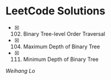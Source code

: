 # LeetCode Solutions

- [x] 102. Binary Tree-level Order Traversal
- [x] 104. Maximum Depth of Binary Tree
- [x] 111. Minimum Depth of Binary Tree

_Weihang Lo_

